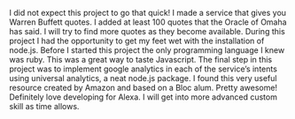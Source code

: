 I did not expect this project to go that quick! I made a service that gives you Warren Buffett quotes. I added at least 100 quotes that the Oracle of Omaha has said. I will try to find more quotes as they become available.
During this project I had the opportunity to get my feet wet with the installation of node.js. Before I started this project the only programming language I knew was ruby. This was a great way to taste Javascript.
The final step in this project was to implement google analytics in each of the service’s intents using universal analytics, a neat node.js package. I found this very useful resource created by Amazon and based on a Bloc alum. Pretty awesome!
Definitely love developing for Alexa. I will get into more advanced custom skill as time allows.
